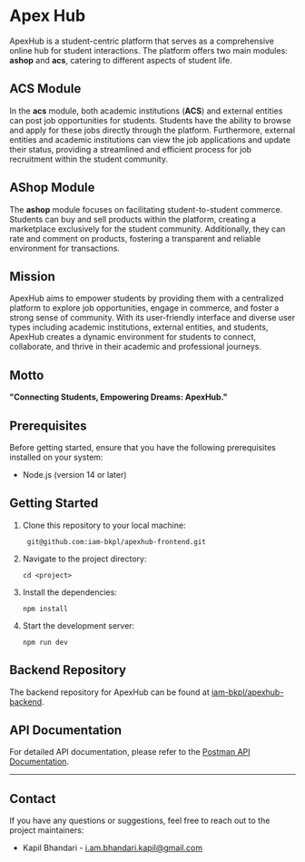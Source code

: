 # Apex Hub

ApexHub is a student-centric platform that serves as a comprehensive online hub for student interactions. The platform offers two main modules: **ashop** and **acs**, catering to different aspects of student life.

## ACS Module

In the **acs** module, both academic institutions (**ACS**) and external entities can post job opportunities for students. Students have the ability to browse and apply for these jobs directly through the platform. Furthermore, external entities and academic institutions can view the job applications and update their status, providing a streamlined and efficient process for job recruitment within the student community.

## AShop Module

The **ashop** module focuses on facilitating student-to-student commerce. Students can buy and sell products within the platform, creating a marketplace exclusively for the student community. Additionally, they can rate and comment on products, fostering a transparent and reliable environment for transactions.

## Mission

ApexHub aims to empower students by providing them with a centralized platform to explore job opportunities, engage in commerce, and foster a strong sense of community. With its user-friendly interface and diverse user types including academic institutions, external entities, and students, ApexHub creates a dynamic environment for students to connect, collaborate, and thrive in their academic and professional journeys.

## Motto

**"Connecting Students, Empowering Dreams: ApexHub."**

## Prerequisites

Before getting started, ensure that you have the following prerequisites installed on your system:

- Node.js (version 14 or later)

## Getting Started

1. Clone this repository to your local machine:

   ```shell
    git@github.com:iam-bkpl/apexhub-frontend.git
   ```

2. Navigate to the project directory:

   ```shell
   cd <project>
   ```

3. Install the dependencies:

   ```shell
   npm install
   ```

4. Start the development server:
   ```shell
   npm run dev
   ```

## Backend Repository

The backend repository for ApexHub can be found at [iam-bkpl/apexhub-backend](https://github.com/iam-bkpl/apexhub-backend).

## API Documentation

For detailed API documentation, please refer to the [Postman API Documentation](https://documenter.getpostman.com/view/26041818/2s93sW9vqL).

---

## Contact

If you have any questions or suggestions, feel free to reach out to the project maintainers:

- Kapil Bhandari - i.am.bhandari.kapil@gmail.com
